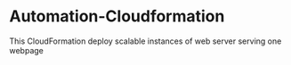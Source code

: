 # Automation-Cloudformation
This CloudFormation  deploy scalable   instances of web server serving one webpage
